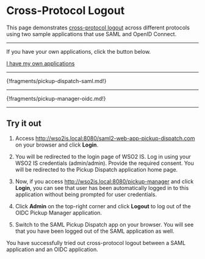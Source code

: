 # Cross-Protocol Logout 

This page demonstrates [cross-protocol logout](TODO) across different protocols using two sample applications that use SAML and OpenID Connect. 

----

If you have your own applications, click the button below.

<a class="samplebtn_a" href="../../guides/login/cross-protocol-logout"   rel="nofollow noopener">I have my own applications</a>

----

{!fragments/pickup-dispatch-saml.md!}

----

{!fragments/pickup-manager-oidc.md!}

----

## Try it out

1. Access <http://wso2is.local:8080/saml2-web-app-pickup-dispatch.com> on your browser and click **Login**.

2. You will be redirected to the login page of WSO2 IS. Log in using your WSO2 IS credentials (admin/admin). Provide the required consent. You will be redirected to the Pickup Dispatch application home page.

3. Now, if you access <http://wso2is.local:8080/pickup-manager> and click **Login**, you can see that user has been automatically logged in to this application without being prompted for user credentials.

4. Click **Admin** on the top-right corner and click **Logout** to log out of the OIDC Pickup Manager application. 

5. Switch to the SAML Pickup Dispatch app on your browser. You will see that you have been logged out of the SAML application as well. 

You have successfully tried out cross-protocol logout between a SAML application and an OIDC application. 